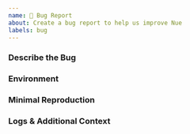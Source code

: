 ```yaml
---
name: 🐞 Bug Report
about: Create a bug report to help us improve Nue
labels: bug
---
```


<!-- Please search to see if an issue or discussion already exists for the bug you encountered -->

### Describe the Bug
<!-- Describe current and expected behavior -->

### Environment
<!--
Example:
- OS: Windows X / Mac Y / Linux Z
- Package Manager: bun -v / npm -v
- JS Runtime: bun -v / node -v
- Nuekit Version: nue -v (if applicable)
-->

### Minimal Reproduction
<!-- Please provide a minimal reproduction (e.g. GitHub repo, code snippets, ...) or simple steps to reproduce the bug -->

### Logs & Additional Context
<!-- Add additional information like logs or other related information -->
